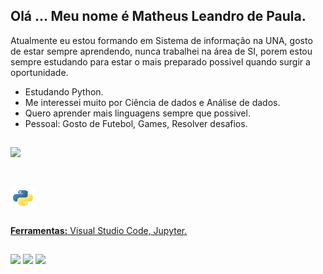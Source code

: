 ##  Olá ... Meu nome é Matheus Leandro de Paula.
Atualmente eu estou formando em Sistema de informação na UNA, gosto de estar sempre aprendendo, nunca trabalhei na área de SI, porem estou sempre estudando para estar o mais preparado possivel quando surgir a oportunidade. 

- Estudando Python.
- Me interessei muito por Ciência de dados e Análise de dados.
- Quero aprender mais linguagens sempre que possivel.
- Pessoal: Gosto de Futebol, Games, Resolver desafios.
##
<div>
  <a href="https://github.com/MatheusLeandro97">
  <img height = "180em" src = "https://github-readme-stats.vercel.app/api?username=MatheusLeandro97&show_icons=true&theme=dark&include_all_commits=true&count_private=true" />
</div>

##

<div style = "display: inline_block"> <br>
  <img align="center" alt="Rafa-Python" height="30" width="40" src="https://raw.githubusercontent.com/devicons/devicon/master/icons/python/python-original.svg">
 </div>

##  

**Ferramentas:** Visual Studio Code, Jupyter.
 ##
  
<div> 
  <a href="https://www.instagram.com/theeu_leandro/" target="_blank"><img src="https://img.shields.io/badge/-Instagram-%23E4405F?style=for-the-badge&logo=instagram&logoColor=white" target="_blank"></a>
  <a href = "mailto:matheusleandro796@gmail.com"><img src="https://img.shields.io/badge/-Gmail-%23333?style=for-the-badge&logo=gmail&logoColor=white" target="_blank"></a>
  <a href="https://www.linkedin.com/in/matheus-leandro-de-paula-96a236176" target="_blank"><img src="https://img.shields.io/badge/-LinkedIn-%230077B5?style=for-the-badge&logo=linkedin&logoColor=white" target="_blank"></a> 
</div>
